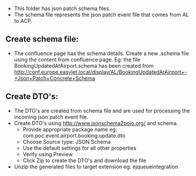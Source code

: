 
- This folder has json patch schema files.
- The schema file represents the json patch event file that comes from AL to ACP.

Create schema file:
------------------
- The confluence page has the schema details. Create a new .schema file using the content from confluence page.
	Eg: the file BookingUpdatedAtAirport.schema has been created from 
		http://conf.europe.easyjet.local/display/AL/BookingUpdatedAtAirport+-+Json+Patch+Concrete+Schema

Create DTO's:
------------
- The DTO's are created from schema file and are used for processing the incoming json patch event file.
- Create DTO's using http://www.jsonschema2pojo.org/ and schema.
	- Provide appropriate package name eg: com.poc.event.airport.booking.update.dto
	- Choose Source type: JSON Schema
	- Use the default settings for all other properties
	- Verify using Preview
	- Click Zip to create the DTO's and download the file
- Unzip the generated files to target extension eg: ejqueueintegration

